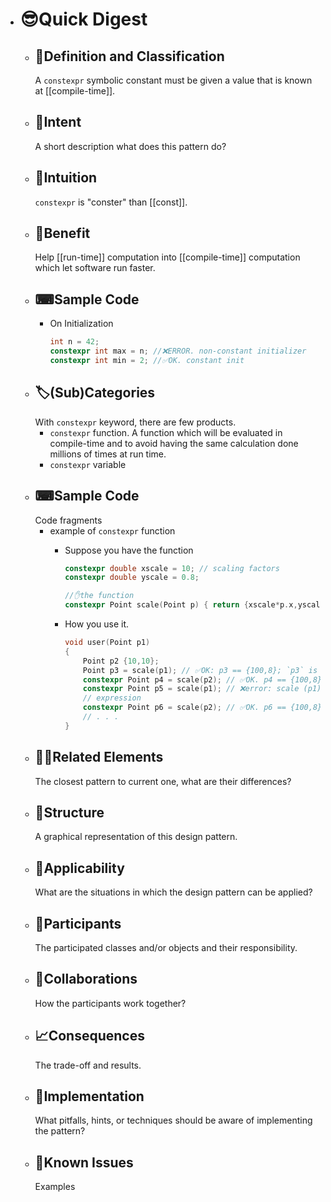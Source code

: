 - # 😎Quick Digest
	- ## 📝Definition and Classification
	  A `constexpr` symbolic constant must be given a value that is known at [[compile-time]].
	- ## 🎯Intent
	   A short description what does this pattern do?
	- ## 🧠Intuition
	  `constexpr` is "conster" than [[const]].
	- ## 🚀Benefit
	   Help [[run-time]] computation into [[compile-time]] computation which let software run faster.
	- ## ⌨Sample Code
		- On Initialization
		  
		  ``` c++
		  int n = 42;
		  constexpr int max = n; //❌ERROR. non-constant initializer
		  constexpr int min = 2; //✅OK. constant init
		  ```
	- ## 🏷(Sub)Categories
	  With `constexpr` keyword, there are few products.
		- `constexpr` function. A function which will be evaluated in compile-time and to avoid having the same calculation done millions of times at run time.
		- `constexpr` variable
	- ## ⌨Sample Code
	   Code fragments
		- example of `constexpr` function
			- Suppose you have the function
			  
			  ``` c++
			  constexpr double xscale = 10; // scaling factors
			  constexpr double yscale = 0.8;
			  
			  //✋the function
			  constexpr Point scale(Point p) { return {xscale*p.x,yscale*p.y}; };
			  ```
			- How you use it.
			  
			  ``` c++
			  void user(Point p1)
			  {
			      Point p2 {10,10};
			      Point p3 = scale(p1); // ✅OK: p3 == {100,8}; `p3` is not declared with `constexpr` and its run-time evaluation is fine
			      constexpr Point p4 = scale(p2); // ✅OK. p4 == {100,8}.  `p4` is declared with `constexpr` and its calculation can all be handled in compile-time
			      constexpr Point p5 = scale(p1); // ❌error: scale (p1) is not a constant and not with const expression
			      // expression
			      constexpr Point p6 = scale(p2); // ✅OK. p6 == {100,8} same with p4
			      // . . .
			  }
			  ```
	- ## 🙋‍♂️Related Elements
	   The closest pattern to current one, what are their differences?
	- ## 🧱Structure
	   A graphical representation of this design pattern.
	- ## 🤳Applicability
	   What are the situations in which the design pattern can be applied?
	- ## 🤼Participants
	   The participated classes and/or objects and their responsibility.
	- ## 🤝Collaborations
	   How the participants work together?
	- ## 📈Consequences
	   The trade-off and results.
	- ## 🔎Implementation
	   What pitfalls, hints, or techniques should be aware of implementing the pattern?
	- ## 🤔Known Issues
	   Examples